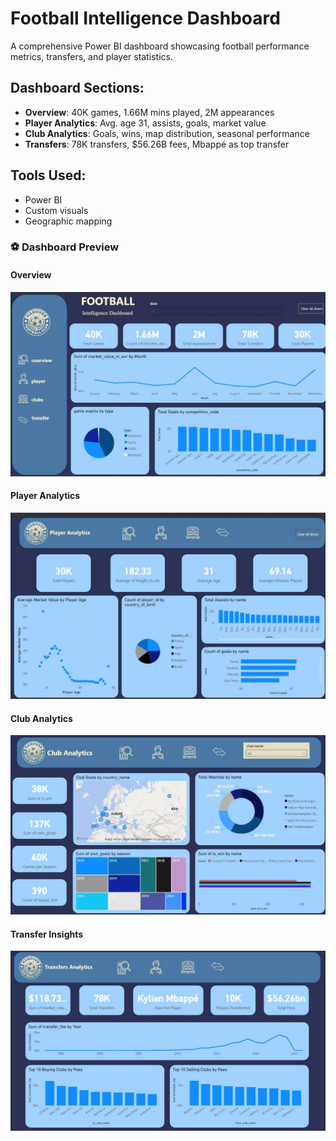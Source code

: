 # Football Intelligence Dashboard

A comprehensive Power BI dashboard showcasing football performance metrics, transfers, and player statistics.

## Dashboard Sections:
- **Overview**: 40K games, 1.66M mins played, 2M appearances
- **Player Analytics**: Avg. age 31, assists, goals, market value
- **Club Analytics**: Goals, wins, map distribution, seasonal performance
- **Transfers**: 78K transfers, $56.26B fees, Mbappé as top transfer

## Tools Used:
- Power BI
- Custom visuals
- Geographic mapping

### ⚽ Dashboard Preview

#### Overview
![Football Overview](./football_overview.jpg)

#### Player Analytics
![Player Analytics](./player_analytics.jpg)

#### Club Analytics
![Club Analytics](./club_analytics.jpg)

#### Transfer Insights
![Transfers](./transfers_analytics.jpg)

